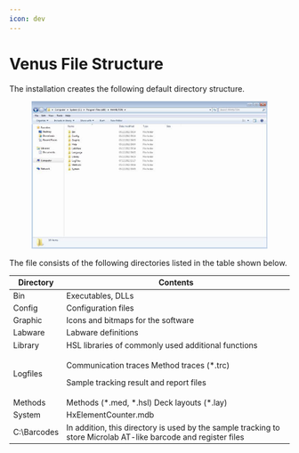 ```yaml
---
icon: dev
---
```


# Venus File Structure

The installation creates the following default directory structure.

<figure><img src="../../.gitbook/assets/image (1) (1) (1) (1) (1) (1) (1) (1) (1) (1) (1) (1) (1) (1) (1) (1) (1) (1) (1) (1) (1) (1) (1) (1) (1).png" alt="" width="503"><figcaption></figcaption></figure>

The file consists of the following directories listed in the table shown below.

| Directory   | Contents                                                                                                        |
| ----------- | --------------------------------------------------------------------------------------------------------------- |
| Bin         | Executables, DLLs                                                                                               |
| Config      | Configuration files                                                                                             |
| Graphic     | Icons and bitmaps for the software                                                                              |
| Labware     | Labware definitions                                                                                             |
| Library     | HSL libraries of commonly used additional functions                                                             |
| Logfiles    | <p>Communication traces Method traces (*.trc)</p><p>Sample tracking result and report files</p>                 |
| Methods     | Methods (\*.med, \*.hsl) Deck layouts (\*.lay)                                                                  |
| System      | HxElementCounter.mdb                                                                                            |
| C:\Barcodes | In addition, this directory is used by the sample tracking to store Microlab AT-like barcode and register files |
